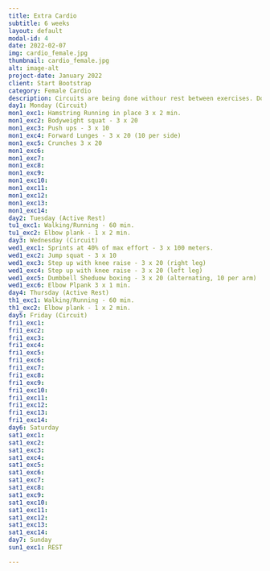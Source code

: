```yaml
---
title: Extra Cardio
subtitle: 6 weeks
layout: default
modal-id: 4
date: 2022-02-07
img: cardio_female.jpg
thumbnail: cardio_female.jpg
alt: image-alt
project-date: January 2022
client: Start Bootstrap
category: Female Cardio
description: Circuits are being done withour rest between exercises. Do one set of the exercise and then go to the next exercise until the bottom of the list. Then take up to 2 min. rest and repreat the circuit as many times as it says after the exercises.
day1: Monday (Circuit)
mon1_exc1: Hamstring Running in place 3 x 2 min.
mon1_exc2: Bodyweight squat - 3 x 20
mon1_exc3: Push ups - 3 x 10 
mon1_exc4: Forward Lunges - 3 x 20 (10 per side)
mon1_exc5: Crunches 3 x 20
mon1_exc6: 
mon1_exc7: 
mon1_exc8: 
mon1_exc9: 
mon1_exc10: 
mon1_exc11: 
mon1_exc12: 
mon1_exc13: 
mon1_exc14: 
day2: Tuesday (Active Rest)
tu1_exc1: Walking/Running - 60 min.
tu1_exc2: Elbow plank - 1 x 2 min.
day3: Wednesday (Circuit)
wed1_exc1: Sprints at 40% of max effort - 3 x 100 meters.
wed1_exc2: Jump squat - 3 x 10
wed1_exc3: Step up with knee raise - 3 x 20 (right leg)
wed1_exc4: Step up with knee raise - 3 x 20 (left leg)
wed1_exc5: Dumbbell Sheduow boxing - 3 x 20 (alternating, 10 per arm)
wed1_exc6: Elbow Plpank 3 x 1 min.
day4: Thursday (Active Rest)
th1_exc1: Walking/Running - 60 min.
th1_exc2: Elbow plank - 1 x 2 min.
day5: Friday (Circuit)
fri1_exc1: 
fri1_exc2: 
fri1_exc3: 
fri1_exc4: 
fri1_exc5: 
fri1_exc6: 
fri1_exc7: 
fri1_exc8: 
fri1_exc9:  
fri1_exc10: 
fri1_exc11: 
fri1_exc12: 
fri1_exc13: 
fri1_exc14: 
day6: Saturday 
sat1_exc1: 
sat1_exc2: 
sat1_exc3: 
sat1_exc4: 
sat1_exc5: 
sat1_exc6: 
sat1_exc7: 
sat1_exc8: 
sat1_exc9: 
sat1_exc10: 
sat1_exc11: 
sat1_exc12: 
sat1_exc13: 
sat1_exc14: 
day7: Sunday
sun1_exc1: REST

---
```

